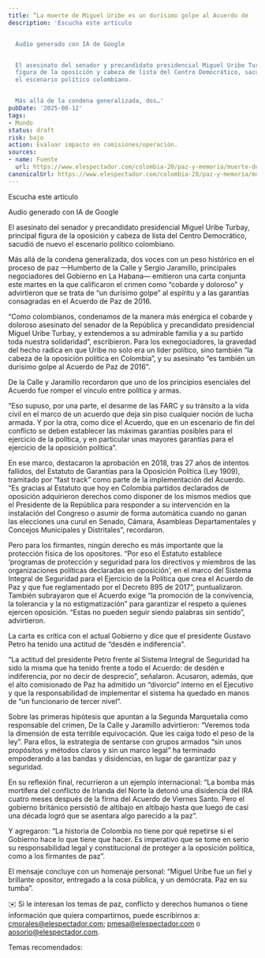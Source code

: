 ```yaml
---
title: “La muerte de Miguel Uribe es un durísimo golpe al Acuerdo de
description: 'Escucha este artículo


  Audio generado con IA de Google


  El asesinato del senador y precandidato presidencial Miguel Uribe Turbay, principal
  figura de la oposición y cabeza de lista del Centro Democrático, sacudió de nuevo
  el escenario político colombiano.


  Más allá de la condena generalizada, dos…'
pubDate: '2025-08-12'
tags:
- Mundo
status: draft
risk: bajo
action: Evaluar impacto en comisiones/operación.
sources:
- name: Fuente
  url: https://www.elespectador.com/colombia-20/paz-y-memoria/muerte-de-miguel-uribe-carta-de-humberto-de-la-calle-y-sergio-jaramillo-a-petro-donde-dicen-que-es-duro-golpe-al-acuerdo-de-paz/
canonicalUrl: https://www.elespectador.com/colombia-20/paz-y-memoria/muerte-de-miguel-uribe-carta-de-humberto-de-la-calle-y-sergio-jaramillo-a-petro-donde-dicen-que-es-duro-golpe-al-acuerdo-de-paz/
---
```

Escucha este artículo

Audio generado con IA de Google

El asesinato del senador y precandidato presidencial Miguel Uribe Turbay, principal figura de la oposición y cabeza de lista del Centro Democrático, sacudió de nuevo el escenario político colombiano.

Más allá de la condena generalizada, dos voces con un peso histórico en el proceso de paz —Humberto de la Calle y Sergio Jaramillo, principales negociadores del Gobierno en La Habana— emitieron una carta conjunta este martes en la que calificaron el crimen como “cobarde y doloroso” y advirtieron que se trata de “un durísimo golpe” al espíritu y a las garantías consagradas en el Acuerdo de Paz de 2016.

“Como colombianos, condenamos de la manera más enérgica el cobarde y doloroso asesinato del senador de la República y precandidato presidencial Miguel Uribe Turbay, y extendemos a su admirable familia y a su partido toda nuestra solidaridad”, escribieron. Para los exnegociadores, la gravedad del hecho radica en que Uribe no solo era un líder político, sino también “la cabeza de la oposición política en Colombia”, y su asesinato “es también un durísimo golpe al Acuerdo de Paz de 2016”.

De la Calle y Jaramillo recordaron que uno de los principios esenciales del Acuerdo fue romper el vínculo entre política y armas.

“Eso supuso, por una parte, el desarme de las FARC y su tránsito a la vida civil en el marco de un acuerdo que deja sin piso cualquier noción de lucha armada. Y por la otra, como dice el Acuerdo, que en un escenario de fin del conflicto se deben establecer las máximas garantías posibles para el ejercicio de la política, y en particular unas mayores garantías para el ejercicio de la oposición política”.

En ese marco, destacaron la aprobación en 2018, tras 27 años de intentos fallidos, del Estatuto de Garantías para la Oposición Política (Ley 1909), tramitado por “fast track” como parte de la implementación del Acuerdo. “Es gracias al Estatuto que hoy en Colombia partidos declarados de oposición adquirieron derechos como disponer de los mismos medios que el Presidente de la República para responder a su intervención en la instalación del Congreso o asumir de forma automática cuando no ganan las elecciones una curul en Senado, Cámara, Asambleas Departamentales y Concejos Municipales y Distritales”, recordaron.

Pero para los firmantes, ningún derecho es más importante que la protección física de los opositores. “Por eso el Estatuto establece ‘programas de protección y seguridad para los directivos y miembros de las organizaciones políticas declaradas en oposición’, en el marco del Sistema Integral de Seguridad para el Ejercicio de la Política que crea el Acuerdo de Paz y que fue reglamentado por el Decreto 895 de 2017”, puntualizaron. También subrayaron que el Acuerdo exige “la promoción de la convivencia, la tolerancia y la no estigmatización” para garantizar el respeto a quienes ejercen oposición. “Estas no pueden seguir siendo palabras sin sentido”, advirtieron.

La carta es crítica con el actual Gobierno y dice que el presidente Gustavo Petro ha tenido una actitud de “desdén e indiferencia”.

“La actitud del presidente Petro frente al Sistema Integral de Seguridad ha sido la misma que ha tenido frente a todo el Acuerdo: de desdén e indiferencia, por no decir de desprecio”, señalaron. Acusaron, además, que el alto comisionado de Paz ha admitido un “divorcio” interno en el Ejecutivo y que la responsabilidad de implementar el sistema ha quedado en manos de “un funcionario de tercer nivel”.

Sobre las primeras hipótesis que apuntan a la Segunda Marquetalia como responsable del crimen, De la Calle y Jaramillo advirtieron: “Veremos toda la dimensión de esta terrible equivocación. Que les caiga todo el peso de la ley”. Para ellos, la estrategia de sentarse con grupos armados “sin unos propósitos y métodos claros y sin un marco legal” ha terminado empoderando a las bandas y disidencias, en lugar de garantizar paz y seguridad.

En su reflexión final, recurrieron a un ejemplo internacional: “La bomba más mortífera del conflicto de Irlanda del Norte la detonó una disidencia del IRA cuatro meses después de la firma del Acuerdo de Viernes Santo. Pero el gobierno británico persistió de altibajo en altibajo hasta que luego de casi una década logró que se asentara algo parecido a la paz”.

Y agregaron: “La historia de Colombia no tiene por qué repetirse si el Gobierno hace lo que tiene que hacer. Es imperativo que se tome en serio su responsabilidad legal y constitucional de proteger a la oposición política, como a los firmantes de paz”.

El mensaje concluye con un homenaje personal: “Miguel Uribe fue un fiel y brillante opositor, entregado a la cosa pública, y un demócrata. Paz en su tumba”.

✉️ Si le interesan los temas de paz, conflicto y derechos humanos o tiene información que quiera compartirnos, puede escribirnos a: cmorales@elespectador.com; pmesa@elespectador.com o aosorio@elespectador.com.

Temas recomendados:
